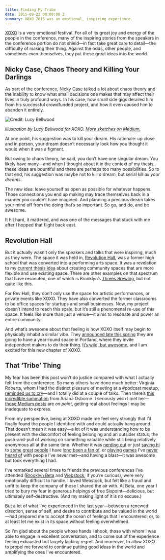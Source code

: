 ```yaml
---
title: Finding My Tribe
date: 2015-09-22 00:00:00 Z
summary: XOXO 2015 was an emotional, inspiring experience.
---
```


[XOXO][] is a very emotional festival. For all of its great joy and energy of the people in the conference, many of the inspiring stories from the speakers in the conference portion do not shield—in fact take great care to detail—the difficulty of making their thing. Against the odds, other people, and sometimes even themselves, they put these great ideas into the world.

## Nicky Case, Chaos Theory and Killing Your Darlings

[XOXO]: https://2015.xoxofest.com/

As part of the conference, [Nicky Case][] talked a lot about chaos theory and the inability to know what small decisions one makes that may affect their lives in truly profound ways. In his case, how small side gigs derailed him from his successful crowdfunded project, and how it even caused him to abandon it entirely.

![Credit: Lucy Bellwood](/sva-ixd-thesis/assets/nicky-case.jpg)

*Illustration by Lucy Bellwood for XOXO. [More sketches on Medium.][medium]*

[Nicky Case]: http://ncase.me/
[medium]: https://medium.com/xoxo/xoxo-livesketches-from-lucy-aacbfa7b9878

At one point, his suggestion was to kill your dream. His rationale: up close and in person, your dream doesn’t necessarily look how you thought it would when it was a figment.

But owing to chaos theory, he said, you don’t have one singular dream. You likely have many—and when I thought about it in the context of my thesis, these ideas are bountiful and there are perhaps too many possibilities. So to that end, his suggestion was maybe not to kill *a* dream, but serial kill *all your dreams*.

The new idea: leave yourself as open as possible for whatever happens. Those connections you end up making may trace themselves back in a manner you couldn’t have imagined. And planning a precious dream takes your mind off from the doing that’s so important. So go, and do, and be awesome.

It hit hard, it mattered, and was one of the messages that stuck with me after I hopped that flight back east.

## Revolution Hall

But it actually wasn’t only the speakers and talks that were inspiring, much as they were. The space it was held in, [Revolution Hall][], was a former high school that was converted into a performing arts space. It was a revelation to my [current thesis idea][thesis-so-far] about creating community spaces that are more flexible and use existing space. There are other examples on that spectrum that have resonated, one of which is Brooklyn’s [Threes Brewing][threes], but not quite like this.

[threes]: http://www.threesbrewing.com/

For Rev Hall, they don’t only use the space for artistic performances, or private events like XOXO. They have also converted the former classrooms to be office spaces for startups and small businesses. Now, my project doesn’t intend to reach this scale, but it’s still a phenomenal re-use of this space. It feels like more than just a venue—it aims to resonate and power an entire community.

[Revolution Hall]: http://www.revolutionhallpdx.com
[thesis-so-far]: http://nicbarajas.github.io/sva-ixd-thesis/2015/09/19/thesis-so-far/

And what’s awesome about that feeling is how XOXO itself may begin to physically inhabit a similar vibe. They [announced late this spring][xoxo-experiment] they are going to have a year-round space in Portland, where they invite independent makers to do their thing. [It’s wild, but awesome][xoxo-instrument], and I am excited for this new chapter of XOXO.

[xoxo-experiment]: http://blog.xoxofest.com/post/120703410510/a-new-experiment
[xoxo-instrument]: http://xoxopdx.com/

## That ‘Tribe’ Thing

My fear has been this post won’t do justice compared with what I actually felt from the conference. So many others have done much better: Virginia Roberts, whom I had the distinct pleasure of meeting at a #podcast meetup, [reminded us to cry][cry]—and I totally did at a couple of talks. Then there’s [this incredible summation][yisss] from Ariana Osborne. I seriously wish I met her—[those Medium posts][aw-yeah] are *on point*, getting real about feelings I may be inadequate to express.

From my perspective, being at XOXO made me feel very strongly that I’d finally found the people I identified with and could actually hang around. That doesn’t mean it was easy—a lot of it was understanding how to be present with the discomfort of feeling belonging and an outsider status; the push-and-pull of working on something valuable while still being relatively anonymous all at the same time. Whether it was [nerding out][macsparky] or just [saying hi][marco] to [some][jsnell] [great][christinawarren] [people][gak] I have [long been a fan of][merlin], or [playing][killer-queen] [games][shitty-voltron] I’ve [never heard of][marrying-mr-darcy] with people I’ve never met—and having a blast—it was awesome but took everything I had.

[macsparky]: http://macsparky.com/
[marco]: http://www.marco.org/
[jsnell]: http://sixcolors.com/
[christinawarren]: http://www.christinawarren.com/
[gak]: https://twitter.com/gak_pdx
[merlin]: http://www.merlinmann.com/
[killer-queen]: http://killerqueenarcade.com/
[shitty-voltron]: https://www.progfrog.co/projects/28-shitty-voltron/log
[marrying-mr-darcy]: http://www.marryingmrdarcy.com/

I’ve remarked several times to friends the previous conferences I’ve attended ([Brooklyn Beta][] and [Webstock][], if you’re curious), were very emotionally difficult to handle. I loved Webstock, but felt like a fraud and unfit to keep the company of those I shared the air with. At Beta, one year I tried to bury my fear in generous helpings of free Sixpoint—delicious, but ultimately self-destructive. (And my making light of it is no excuse.)

[cry]: https://medium.com/xoxo/let-s-all-cry-at-conferences-1ce6b961f
[yisss]: https://medium.com/xoxo/in-which-listening-to-kathy-sierra-speak-probably-changed-my-life-2a4d67a616a7
[aw-yeah]: https://medium.com/xoxo/nicky-case-explained-my-xoxo-experience-way-better-than-i-m-going-to-4a783c25f80f
[Brooklyn Beta]: https://brooklynbeta.org/
[Webstock]: http://www.webstock.org.nz/12/

But a lot of what I’ve experienced in the last year—between a renewed direction, sense of self, and desire to contribute and be valued in the world—had prepared me to accept the ocean of feelings that I encountered; or, to at least let me exist in its space without feeling overwhelmed.

So I’m glad about the people whose hands I shook, those with whom I was able to engage in excellent conversation, and to come out of the experience feeling exhausted but largely lacking regret. And moreover, to allow XOXO to propel me forward to continue putting good ideas in the world and amplifying the ones I’ve encountered.
